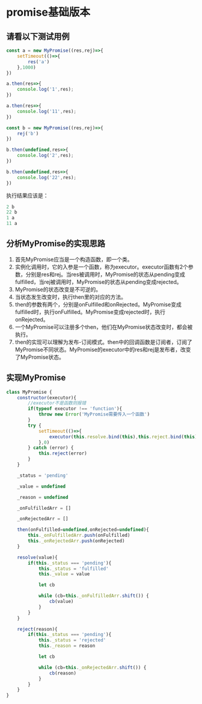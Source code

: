 # promise基础版本

## 请看以下测试用例
```javascript
const a = new MyPromise((res,rej)=>{
    setTimeout(()=>{
        res('a')
    },1000)
})

a.then(res=>{
    console.log('1',res);
})

a.then(res=>{
    console.log('11',res);
})

const b = new MyPromise((res,rej)=>{
    rej('b')
})

b.then(undefined,res=>{
    console.log('2',res);
})

b.then(undefined,res=>{
    console.log('22',res);
})
```

执行结果应该是：

```javascript
2 b
22 b
1 a
11 a
```

## 分析MyPromise的实现思路

1. 首先MyPromise应当是一个构造函数，即一个类。
2. 实例化调用时，它的入参是一个函数，称为executor。executor函数有2个参数，分别是res和rej。当res被调用时，MyPromise的状态从pending变成fulfilled，当rej被调用时，MyPromise的状态从pending变成rejected。
3. MyPromise的状态改变是不可逆的。
4. 当状态发生改变时，执行then里的对应的方法。
5. then的参数有两个，分别是onFulfilled和onRejected。MyPromise变成fulfilled时，执行onFulfilled。MyPromise变成rejected时，执行onRejected。
6. 一个MyPromise可以注册多个then，他们在MyPromise状态改变时，都会被执行。
7. then的实现可以理解为发布-订阅模式。then中的回调函数是订阅者，订阅了MyPromise不同状态。MyPromise的executor中的res和rej是发布者，改变了MyPromise状态。

## 实现MyPromise

```javascript
class MyPromise {
    constructor(executor){
        //executor不是函数则报错
        if(typeof executor !== 'function'){
            throw new Error('MyPromise需要传入一个函数')
        }
        try {
            setTimeout(()=>{
                executor(this.resolve.bind(this),this.reject.bind(this))
            },0)
        } catch (error) {
            this.reject(error)
        }
    }

    _status = 'pending'

    _value = undefined

    _reason = undefined

    _onFulfilledArr = []

    _onRejectedArr = []

    then(onFulfilled=undefined,onRejected=undefined){
        this._onFulfilledArr.push(onFulfilled)
        this._onRejectedArr.push(onRejected)
    }

    resolve(value){
        if(this._status === 'pending'){
            this._status = 'fulfilled'
            this._value = value

            let cb

            while (cb=this._onFulfilledArr.shift()) {
                cb(value)
            }
        }
    }

    reject(reason){
        if(this._status === 'pending'){
            this._status = 'rejected'
            this._reason = reason

            let cb

            while (cb=this._onRejectedArr.shift()) {
                cb(reason)
            }
        }
    }
}
```

